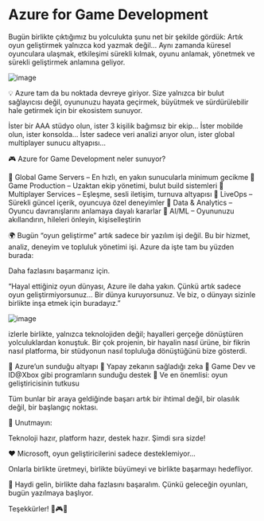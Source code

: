 # Azure for Game Development
   Bugün birlikte çıktığımız bu yolculukta şunu net bir şekilde gördük:
  Artık oyun geliştirmek yalnızca kod yazmak değil…
  Aynı zamanda küresel oyunculara ulaşmak, etkileşimi sürekli kılmak, oyunu anlamak, yönetmek ve sürekli geliştirmek anlamına geliyor.

![image](https://github.com/user-attachments/assets/fcd519eb-5b46-4deb-ae98-1d7bbff9f191)

💡 Azure tam da bu noktada devreye giriyor.
Size yalnızca bir bulut sağlayıcısı değil, oyununuzu hayata geçirmek, büyütmek ve sürdürülebilir hale getirmek için bir ekosistem sunuyor.

İster bir AAA stüdyo olun, ister 3 kişilik bağımsız bir ekip...
İster mobilde olun, ister konsolda…
İster sadece veri analizi arıyor olun, ister global multiplayer sunucu altyapısı…

🎮 Azure for Game Development neler sunuyor?

🔹 Global Game Servers – En hızlı, en yakın sunucularla minimum gecikme
🔹 Game Production – Uzaktan ekip yönetimi, bulut build sistemleri
🔹 Multiplayer Services – Eşleşme, sesli iletişim, turnuva altyapısı
🔹 LiveOps – Sürekli güncel içerik, oyuncuya özel deneyimler
🔹 Data & Analytics – Oyuncu davranışlarını anlamaya dayalı kararlar
🔹 AI/ML – Oyununuzu akıllandırın, hileleri önleyin, kişiselleştirin

🌍 Bugün “oyun geliştirme” artık sadece bir yazılım işi değil.
Bu bir hizmet, analiz, deneyim ve topluluk yönetimi işi.
Azure da işte tam bu yüzden burada:

  Daha fazlasını başarmanız için.

“Hayal ettiğiniz oyun dünyası, Azure ile daha yakın.
Çünkü artık sadece oyun geliştirmiyorsunuz…
Bir dünya kuruyorsunuz.
Ve biz, o dünyayı sizinle birlikte inşa etmek için buradayız.”

![image](https://github.com/user-attachments/assets/a5f99a79-a784-420c-a30d-85a559f285e4)

  izlerle birlikte, yalnızca teknolojiden değil; hayalleri gerçeğe dönüştüren yolculuklardan konuştuk.
  Bir çok projenin, bir hayalin nasıl ürüne, bir fikrin nasıl platforma, bir stüdyonun nasıl topluluğa dönüştüğünü bize gösterdi.

🔹 Azure’un sunduğu altyapı
🔹 Yapay zekanın sağladığı zeka
🔹 Game Dev ve ID@Xbox gibi programların sunduğu destek
🔹 Ve en önemlisi: oyun geliştiricisinin tutkusu

Tüm bunlar bir araya geldiğinde başarı artık bir ihtimal değil, bir olasılık değil, bir başlangıç noktası.

🎯 Unutmayın:

  Teknoloji hazır, platform hazır, destek hazır.
  Şimdi sıra sizde!

❤️ Microsoft, oyun geliştiricilerini sadece desteklemiyor…

  Onlarla birlikte üretmeyi, birlikte büyümeyi ve birlikte başarmayı hedefliyor.

🚀 Haydi gelin, birlikte daha fazlasını başaralım.
Çünkü geleceğin oyunları, bugün yazılmaya başlıyor.

Teşekkürler! 👾🎮💙


